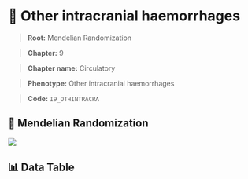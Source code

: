 # 🧪 Other intracranial haemorrhages

> **Root:** Mendelian Randomization

> **Chapter:** 9  

> **Chapter name:** Circulatory

> **Phenotype:** Other intracranial haemorrhages  

> **Code:** `I9_OTHINTRACRA`

## 🧬 Mendelian Randomization  

<img src="/MR/Figures/Forward/I9_OTHINTRACRA.png"/>

## 📊 Data Table

<CsvTableMRF src="/MR_Data/Forward/I9_OTHINTRACRA.csv"/>

